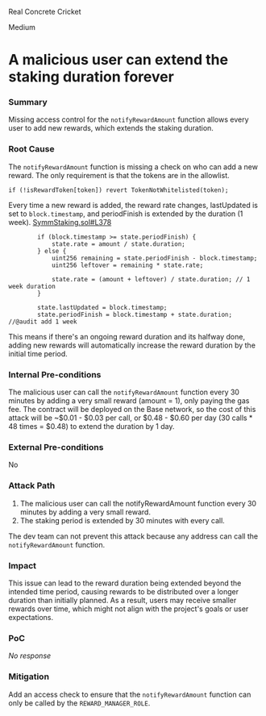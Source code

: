 Real Concrete Cricket

Medium

# A malicious user can extend the staking duration forever

### Summary

Missing access control for the `notifyRewardAmount` function allows every user to add new rewards, which extends the staking duration. 

### Root Cause

The `notifyRewardAmount` function is missing a check on who can add a new reward. The only requirement is that the tokens are in the allowlist.

```solidity
if (!isRewardToken[token]) revert TokenNotWhitelisted(token);
```

Every time a new reward is added, the reward rate changes, lastUpdated is set to `block.timestamp`, and periodFinish is extended by the duration (1 week). [SymmStaking.sol#L378](https://github.com/sherlock-audit/2025-03-symm-io-stacking/blob/main/token/contracts/staking/SymmStaking.sol#L378)

```solidity
		if (block.timestamp >= state.periodFinish) {
			state.rate = amount / state.duration;
		} else {
			uint256 remaining = state.periodFinish - block.timestamp;
			uint256 leftover = remaining * state.rate;

			state.rate = (amount + leftover) / state.duration; // 1 week duration
		}
		
		state.lastUpdated = block.timestamp;
		state.periodFinish = block.timestamp + state.duration; //@audit add 1 week
```

This means if there's an ongoing reward duration and its halfway done, adding new rewards will automatically increase the reward duration by the initial time period. 

### Internal Pre-conditions

The malicious user can call the `notifyRewardAmount` function every 30 minutes by adding a very small reward (amount = 1), only paying the gas fee. The contract will be deployed on the Base network, so the cost of this attack will be ~$0.01 - $0.03 per call, or $0.48 - $0.60 per day (30 calls * 48 times = $0.48) to extend the duration by 1 day.

### External Pre-conditions

No

### Attack Path

1. The malicious user can call the notifyRewardAmount function every 30 minutes by adding a very small reward.
2. The staking period is extended by 30 minutes with every call.

The dev team can not prevent this attack because any address can call the `notifyRewardAmount` function.

### Impact

This issue can lead to the reward duration being extended beyond the intended time period, causing rewards to be distributed over a longer duration than initially planned. As a result, users may receive smaller rewards over time, which might not align with the project's goals or user expectations.

### PoC

_No response_

### Mitigation

Add an access check to ensure that the `notifyRewardAmount` function can only be called by the `REWARD_MANAGER_ROLE`.